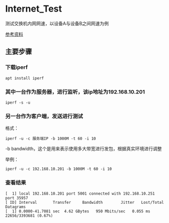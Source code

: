 # Internet_Test

测试交换机内网网速，以设备A与设备B之间网速为例

[参考资料](https://www.slyar.com/blog/iperf-measure-network-performance.html)

## 主要步骤

### 下载iperf

`apt install iperf`

### 其中一台作为服务器，进行监听，该ip地址为192.168.10.201

`iperf -s -u`

### 另一台作为客户端，发送进行测试

格式：

`iperf -u -c 服务端IP -b 1000M -t 60 -i 10`

-b bandwidth，这个是用来表示使用多大带宽进行发包，根据真实环境进行调整

举例：

`iperf -u -c 192.168.10.201 -b 1000M -t 60 -i 10`

### 查看结果

```shell
[  1] local 192.168.10.201 port 5001 connected with 192.168.10.251 port 35957
[ ID] Interval       Transfer     Bandwidth        Jitter   Lost/Total Datagrams
[  1] 0.0000-41.7081 sec  4.62 GBytes   950 Mbits/sec   0.055 ms 22656/3393681 (0.67%)
```
